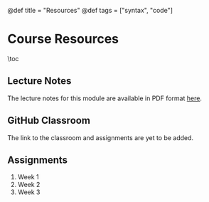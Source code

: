 @def title = "Resources"
@def tags = ["syntax", "code"]

# Course Resources

\toc

## Lecture Notes

The lecture notes for this module are available in PDF format [here](/404/).

## GitHub Classroom

The link to the classroom and assignments are yet to be added.

## Assignments

1. Week 1
2. Week 2
3. Week 3